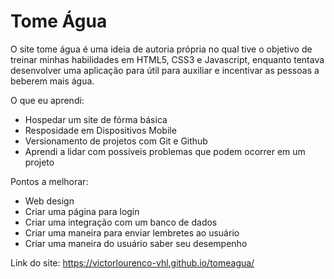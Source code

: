 # Tome Água
 
O site tome água é uma ideia de autoria própria no qual tive o objetivo de treinar minhas habilidades em HTML5, CSS3 e Javascript, enquanto tentava desenvolver uma aplicação para útil para auxiliar e incentivar as pessoas a beberem mais água.

O que eu aprendi:
- Hospedar um site de fórma básica
- Resposidade em Dispositivos Mobile
- Versionamento de projetos com Git e Github
- Aprendi a lidar com possíveis problemas que podem ocorrer em um projeto

Pontos a melhorar:
- Web design
- Criar uma página para login
- Criar uma integração com um banco de dados
- Criar uma maneira para enviar lembretes ao usuário
- Criar uma maneira do usuário saber seu desempenho

Link do site:
https://victorlourenco-vhl.github.io/tomeagua/

